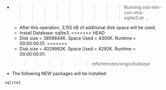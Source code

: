 * >>>>>>>>> Running inst-min-con-xtra-sqlite3.sh ...
  * After this operation, 3,155 kB of additional disk space will be used.
  * Install Database: sqlite3.
<<<<<<< HEAD
  * Disk size = 3809844K. Space Used = 4300K. Runtime = 00:00:00:01.
=======
  * Disk size = 4029992K. Space Used = 4292K. Runtime = 00:00:00:01.
>>>>>>> refs/remotes/origin/bullseye
  * The following NEW packages will be installed:
  ```bash
sqlite3
  ```
